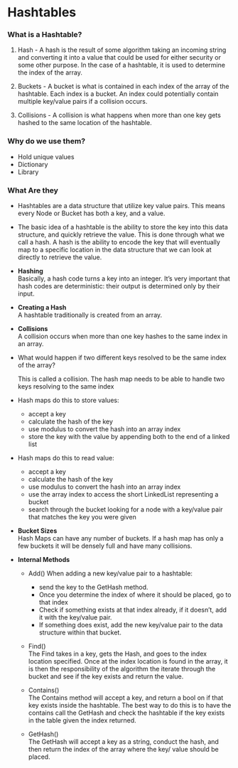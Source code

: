 # Hashtables

### What is a Hashtable?

1. Hash - A hash is the result of some algorithm taking an incoming string and converting it into a value that could be used for either security or some other purpose. In the case of a hashtable, it is used to determine the index of the array.

2. Buckets - A bucket is what is contained in each index of the array of the hashtable. Each index is a bucket. An index could potentially contain multiple key/value pairs if a collision occurs.

3. Collisions - A collision is what happens when more than one key gets hashed to the same location of the hashtable.

### Why do we use them?

- Hold unique values
- Dictionary
- Library

### What Are they

- Hashtables are a data structure that utilize key value pairs. This means every Node or Bucket has both a key, and a value.

- The basic idea of a hashtable is the ability to store the key into this data structure, and quickly retrieve the value. This is done through what we call a hash. A hash is the ability to encode the key that will eventually map to a specific location in the data structure that we can look at directly to retrieve the value.

- **Hashing**                         
Basically, a hash code turns a key into an integer. It’s very important that hash codes are deterministic: their output is determined only by their input. 

- **Creating a Hash**                                 
A hashtable traditionally is created from an array.  

- **Collisions**                                            
A collision occurs when more than one key hashes to the same index in an array.

- What would happen if two different keys resolved to be the same index of the array?             

   This is called a collision. The hash map needs to be able to handle two keys resolving to the same index

- Hash maps do this to store values:
   - accept a key
   - calculate the hash of the key
   - use modulus to convert the hash into an array index
   - store the key with the value by appending both to the end of a linked list


- Hash maps do this to read value:
   - accept a key
   - calculate the hash of the key
   - use modulus to convert the hash into an array index
   - use the array index to access the short LinkedList representing a bucket
   - search through the bucket looking for a node with a key/value pair that matches the key you were given


- **Bucket Sizes**                                              
 Hash Maps can have any number of buckets. If a hash map has only a few buckets it will be densely full and have many collisions.


- **Internal Methods**                                                                             

  - Add()
  When adding a new key/value pair to a hashtable:
    - send the key to the GetHash method.
    - Once you determine the index of where it should be placed, go to that index
    - Check if something exists at that index already, if it doesn’t, add it with the key/value pair.
    - If something does exist, add the new key/value pair to the data structure within that bucket.

  - Find()                                             
  The Find takes in a key, gets the Hash, and goes to the index location specified. Once at the index location is found in the array, it is then the responsibility of the algorithm the iterate through the bucket and see if the key exists and return the value.

  - Contains()                                                         
  The Contains method will accept a key, and return a bool on if that key exists inside the hashtable. The best way to do this is to have the contains call the GetHash and check the hashtable if the key exists in the table given the index returned.

  - GetHash()                                                           
  The GetHash will accept a key as a string, conduct the hash, and then return the index of the array where the key/ value should be placed.